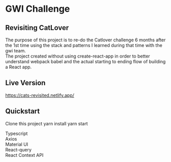 # GWI Challenge

## Revisiting CatLover

The purpose of this project is to re-do the Catlover challenge 6 months after the 1st time using the stack and patterns I learned during that time with the gwi team. <br />
The project created without using create-react-app in order to better understand webpack babel and the actual starting to ending flow of building a React app.

## Live Version

https://cats-revisited.netlify.app/

## Quickstart

Clone this project
yarn install
yarn start

Typescript <br />
Axios <br />
Material UI <br />
React-query <br />
React Context API <br />
